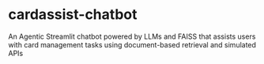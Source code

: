 # cardassist-chatbot
An Agentic Streamlit chatbot powered by LLMs and FAISS that assists users with card management tasks using document-based retrieval and simulated APIs
